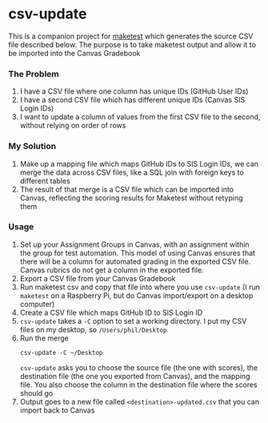 # csv-update

This is a companion project for [maketest](https://github.com/phpeterson-usf/maketest)
which generates the source CSV file described below. The purpose is to take maketest
output and allow it to be imported into the Canvas Gradebook

### The Problem
1. I have a CSV file where one column has unique IDs (GitHub User IDs)
1. I have a second CSV file which has different unique IDs (Canvas SIS Login IDs)
1. I want to update a column of values from the first CSV file to the second, without
relying on order of rows

### My Solution
1. Make up a mapping file which maps GitHub IDs to SIS Login IDs, we can merge the
data across CSV files, like a SQL join with foreign keys to different tables
1. The result of that merge is a CSV file which can be imported into Canvas,
reflecting the scoring results for Maketest without retyping them

### Usage
1. Set up your Assignment Groups in Canvas, with an assignment within the group
for test automation. This model of using Canvas ensures that there will be a column
for automated grading in the exported CSV file. Canvas rubrics do not get a column
in the exported file.
1. Export a CSV file from your Canvas Gradebook
1. Run maketest csv and copy that file into where you use `csv-update`
(I run `maketest` on a Raspberry Pi, but do Canvas import/export on a desktop computer)
1. Create a CSV file which maps GitHub ID to SIS Login ID
1. `csv-update` takes a `-C` option to set a working directory. I put my CSV files on my
desktop, so `/Users/phil/Desktop`
1. Run the merge
	<pre><code>csv-update -C ~/Desktop</code></pre>
	`csv-update` asks you to choose the source file (the one with scores), the destination
	file (the one you exported from Canvas), and the mapping file. You also choose the column
	in the destination file where the scores should go
1. Output goes to a new file called `<destination>-updated.csv` that you can import back to Canvas
